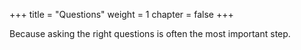 +++
title = "Questions"
weight = 1
chapter = false
+++

Because asking the right questions is often the most important step.